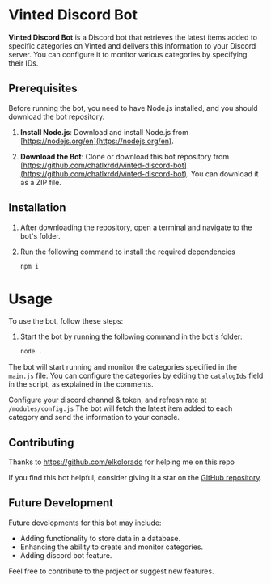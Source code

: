 # Vinted Discord Bot

**Vinted Discord Bot** is a Discord bot that retrieves the latest items added to specific categories on Vinted and delivers this information to your Discord server. You can configure it to monitor various categories by specifying their IDs.

## Prerequisites

Before running the bot, you need to have Node.js installed, and you should download the bot repository.

1. **Install Node.js**: Download and install Node.js from [https://nodejs.org/en](https://nodejs.org/en).

2. **Download the Bot**: Clone or download this bot repository from [https://github.com/chatlxrdd/vinted-discord-bot](https://github.com/chatlxrdd/vinted-discord-bot). You can download it as a ZIP file.

## Installation

1. After downloading the repository, open a terminal and navigate to the bot's folder.

2. Run the following command to install the required dependencies

   ```bash
   npm i
# Usage

To use the bot, follow these steps:

1. Start the bot by running the following command in the bot's folder:

   ```bash
   node .

The bot will start running and monitor the categories specified in the `main.js` file. You can configure the categories by editing the `catalogIds` field in the script, as explained in the comments.

Configure your discord channel & token, and refresh rate at
`/modules/config.js`
The bot will fetch the latest item added to each category and send the information to your console.

## Contributing

Thanks to https://github.com/elkolorado for helping me on this repo

If you find this bot helpful, consider giving it a star on the [GitHub repository](https://github.com/chatlxrdd/vinted-discord-bot).

## Future Development

Future developments for this bot may include:

- Adding functionality to store data in a database.
- Enhancing the ability to create and monitor categories.
- Adding discord bot feature.

Feel free to contribute to the project or suggest new features.
